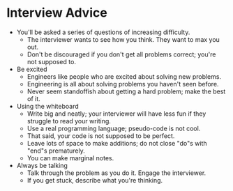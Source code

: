 # Interview Advice

* You'll be asked a series of questions of increasing difficulty.
    * The interviewer wants to see how you think. They want to max you
      out.
    * Don't be discouraged if you don't get all problems correct;
      you're not supposed to.
* Be excited
    * Engineers like people who are excited about solving new problems.
    * Engineering is all about solving problems you haven't seen
      before.
    * Never seem standoffish about getting a hard problem; make the
      best of it.
* Using the whiteboard
    * Write big and neatly; your interviewer will have less fun if they
      struggle to read your writing.
    * Use a real programming language; pseudo-code is not cool.
    * That said, your code is not supposed to be perfect.
    * Leave lots of space to make additions; do not close "do"s with
      "end"s prematurely.
    * You can make marginal notes.
* Always be talking
    * Talk through the problem as you do it. Engage the interviewer.
    * If you get stuck, describe what you're thinking.
